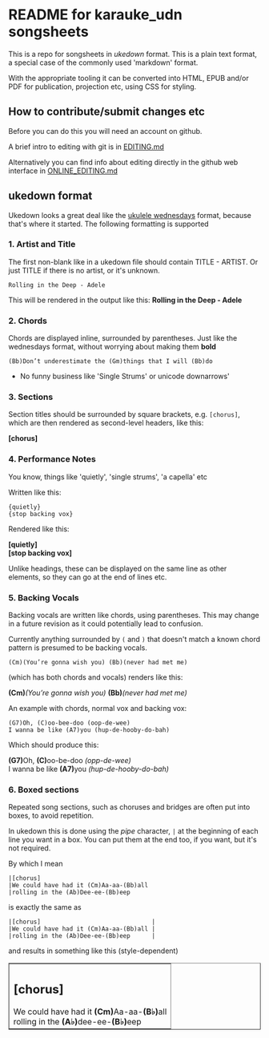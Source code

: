 # README for karauke_udn songsheets

This is a repo for songsheets in _ukedown_ format. This is a plain text format,
a special case of the commonly used 'markdown' format.

With the appropriate tooling it can be converted into HTML, EPUB and/or PDF for
publication, projection etc, using CSS for styling.

## How to contribute/submit changes etc

Before you can do this you will need an account on github.

A brief intro to editing with git is in [EDITING.md](EDITING.md)

Alternatively you can find info about editing directly in the github web
interface in [ONLINE_EDITING.md](ONLINE_EDITING.md)

## ukedown format

Ukedown looks a great deal like the
[ukulele wednesdays](http://ukulelewednesdays.com) format, because that's where
it started. The following formatting is supported


### 1. Artist and Title

The first non-blank like in a ukedown file should contain TITLE - ARTIST.
Or just TITLE if there is no artist, or it's unknown.

    Rolling in the Deep - Adele

This will  be rendered in the output like this:
**Rolling in the Deep - Adele**

### 2. Chords

Chords are displayed inline, surrounded by parentheses. Just like the wednesdays
format, without worrying about making them **bold**

    (Bb)Don’t underestimate the (Gm)things that I will (Bb)do

- No funny business like 'Single Strums' or unicode downarrows'

### 3. Sections

Section titles should be surrounded by square brackets, e.g. `[chorus]`, which
are then rendered as second-level headers, like this:

**[chorus]**

### 4. Performance Notes
You know, things like 'quietly', 'single strums', 'a capella' etc

Written like this:

    {quietly}
    {stop backing vox}

Rendered like this:

<b>[quietly]</b><br/>
<b>[stop backing vox]</b>

Unlike headings, these can be displayed on the same line as other elements, so
they can go at the end of lines etc.

### 5. Backing Vocals

Backing vocals are written like chords, using parentheses.
This may change in a future revision as it could potentially lead to confusion.

Currently anything surrounded by `(` and `)` that doesn't match a known chord
pattern is presumed to be backing vocals.

    (Cm)(You’re gonna wish you) (Bb)(never had met me)

(which has both chords and vocals) renders like this:

<b>(Cm)</b><i>(You’re gonna wish you)</i> <b>(Bb)</b><i>(never had met me)</i>

An example with chords, normal vox and backing vox:

    (G7)Oh, (C)oo-bee-doo (oop-de-wee)
    I wanna be like (A7)you (hup-de-hooby-do-bah)

Which should produce this:

<b>(G7)</b>Oh, <b>(C)</b>oo-be-doo <i>(opp-de-wee)</i><br/>
I wanna be like <b>(A7)</b>you <i>(hup-de-hooby-do-bah)</i><br/>

### 6. Boxed sections

Repeated song sections, such as choruses and bridges are often put into boxes,
to avoid repetition.

In ukedown this is done using the _pipe_  character, `|` at the beginning of
each line you want in a box.
You can put them at the end too, if you want, but it's not required.

By which I mean

    |[chorus]
    |We could have had it (Cm)Aa-aa-(Bb)all
    |rolling in the (Ab)Dee-ee-(Bb)eep

is exactly the same as

    |[chorus]                               |
    |We could have had it (Cm)Aa-aa-(Bb)all |
    |rolling in the (Ab)Dee-ee-(Bb)eep      |

and results in something like this (style-dependent)

<table border="1px solid black" padding="5px" width="80%" margin-left="5%">
<tr>
<td>
<h2>[chorus]</h2>
We could have had it <b>(Cm)</b>Aa-aa-<b>(B&flat;)</b>all</br>
rolling in the <b>(A&flat;)</b>dee-ee-<b>(B&flat;)</b>eep
</td>
<tr>
</table>

<!-- vim: se nofen tw=80: -->
